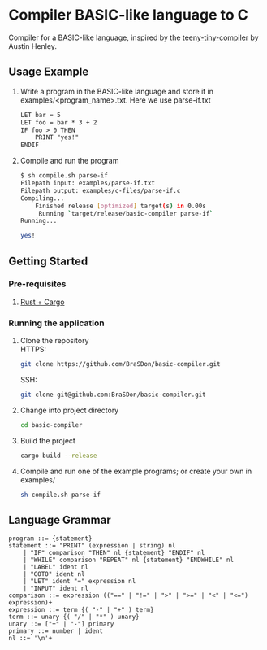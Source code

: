 # Compiler BASIC-like language to C

Compiler for a BASIC-like language, inspired by the [teeny-tiny-compiler](https://austinhenley.com/blog/teenytinycompiler1.html) by Austin Henley.

## Usage Example

1. Write a program in the BASIC-like language and store it in examples/<program_name>.txt. Here we use parse-if.txt
    ```txt
    LET bar = 5
    LET foo = bar * 3 + 2
    IF foo > 0 THEN
        PRINT "yes!"
    ENDIF
    ```
2. Compile and run the program
    ```bash
    $ sh compile.sh parse-if
    Filepath input: examples/parse-if.txt
    Filepath output: examples/c-files/parse-if.c
    Compiling...
        Finished release [optimized] target(s) in 0.00s
         Running `target/release/basic-compiler parse-if`
    Running... 

    yes!
    ```

## Getting Started

### Pre-requisites

1. [Rust + Cargo](https://www.rust-lang.org/tools/install)

### Running the application

1. Clone the repository  
    HTTPS:
    ```bash
    git clone https://github.com/BraSDon/basic-compiler.git
    ```

    SSH:
    ```bash
    git clone git@github.com:BraSDon/basic-compiler.git
    ```
2. Change into project directory
    ```bash
    cd basic-compiler
    ```
3. Build the project
    ```bash
    cargo build --release
    ```
4. Compile and run one of the example programs; or create your own in examples/
    ```bash
    sh compile.sh parse-if
    ```

## Language Grammar

```
program ::= {statement}  
statement ::= "PRINT" (expression | string) nl  
    | "IF" comparison "THEN" nl {statement} "ENDIF" nl  
    | "WHILE" comparison "REPEAT" nl {statement} "ENDWHILE" nl   
    | "LABEL" ident nl    
    | "GOTO" ident nl    
    | "LET" ident "=" expression nl    
    | "INPUT" ident nl    
comparison ::= expression (("==" | "!=" | ">" | ">=" | "<" | "<=") expression)+    
expression ::= term {( "-" | "+" ) term}    
term ::= unary {( "/" | "*" ) unary}    
unary ::= ["+" | "-"] primary    
primary ::= number | ident    
nl ::= '\n'+    
```
